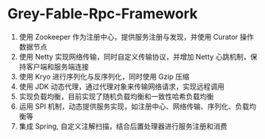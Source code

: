 # Grey-Fable-Rpc-Framework

1. 使用 Zookeeper 作为注册中心，提供服务注册与发现，并使用 Curator 操作数据节点
2. 使用 Netty 实现网络传输，同时自定义传输协议，并增加 Netty 心跳机制，保持客户端和服务端连接
3. 使用 Kryo 进行序列化与反序列化，同时使用 Gzip 压缩
4. 使用 JDK 动态代理，通过代理对象来传输网络请求，实现远程调用
5. 实现负载均衡，目前实现了随机负载均衡和一致性哈希负载均衡
6. 运用 SPI 机制，动态提供服务实现，如注册中心、网络传输、序列化、负载均衡等
7. 集成 Spring, 自定义注解扫描，结合后置处理器进行服务注册和消费